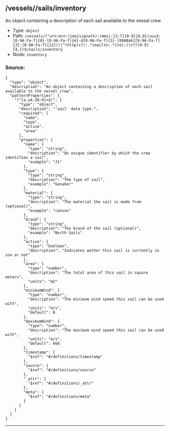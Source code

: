 ## /vessels/<RegExp>/sails/inventory

An object containing a description of each sail available to the vessel crew

* Type: `object`
* Path: `/vessels/(^urn:mrn:(imo|signalk):(mmsi:[2-7][0-9]{8,8}|uuid:[0-9A-Fa-f]{8}-[0-9A-Fa-f]{4}-4[0-9A-Fa-f]{3}-[89ABab][0-9A-Fa-f]{3}-[0-9A-Fa-f]{12}))|^(http(s?):.*|mailto:.*|tel:(\+?)[0-9]{4,})$/sails/inventory`
* Node: `inventory`

### Source:
```
{
  "type": "object",
  "description": "An object containing a description of each sail available to the vessel crew",
  "patternProperties": {
    "(^[a-zA-Z0-9]+$)": {
      "type": "object",
      "description": "'sail' data type.",
      "required": [
        "name",
        "type",
        "active",
        "area"
      ],
      "properties": {
        "name": {
          "type": "string",
          "description": "An unique identifier by which the crew identifies a sail",
          "example": "J1"
        },
        "type": {
          "type": "string",
          "description": "The type of sail",
          "example": "Genaker"
        },
        "material": {
          "type": "string",
          "description": "The material the sail is made from (optional)",
          "example": "canvas"
        },
        "brand": {
          "type": "string",
          "description": "The brand of the sail (optional)",
          "example": "North Sails"
        },
        "active": {
          "type": "boolean",
          "description": "Indicates wether this sail is currently in use or not"
        },
        "area": {
          "type": "number",
          "description": "The total area of this sail in square meters",
          "units": "m2"
        },
        "minimumWind": {
          "type": "number",
          "description": "The minimum wind speed this sail can be used with",
          "units": "m/s",
          "default": 0
        },
        "maximumWind": {
          "type": "number",
          "description": "The maximum wind speed this sail can be used with",
          "units": "m/s",
          "default": 666
        },
        "timestamp": {
          "$ref": "#/definitions/timestamp"
        },
        "source": {
          "$ref": "#/definitions/source"
        },
        "_attr": {
          "$ref": "#/definitions/_attr"
        },
        "meta": {
          "$ref": "#/definitions/meta"
        }
      }
    }
  }
}
```

---
